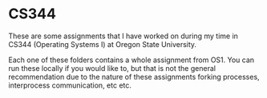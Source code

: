# CS344
These are some assignments that I have worked on during my time in CS344 (Operating Systems I) at Oregon State University.

Each one of these folders contains a whole assignment from OS1. You can run these locally if you would like to, but that 
is not the general recommendation due to the nature of these assignments forking processes, interprocess communication, etc etc. 
